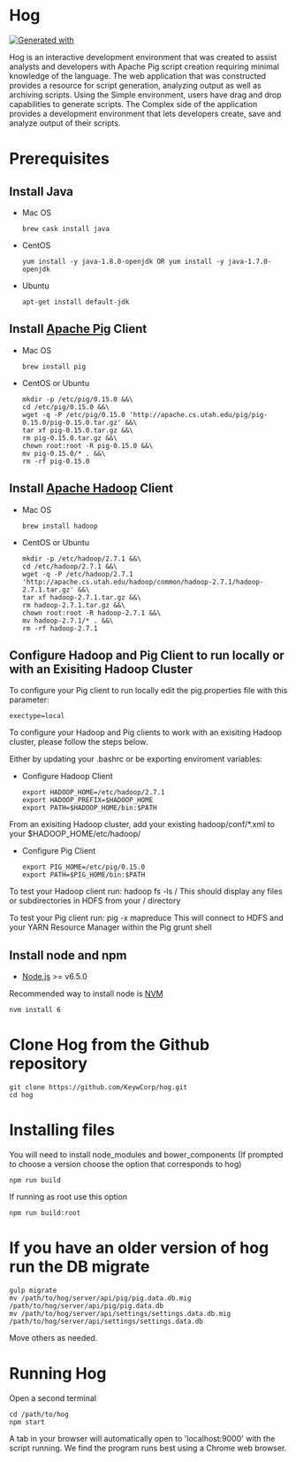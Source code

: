 # Hog
[![Generated with](https://img.shields.io/badge/generated%20with-bangular-blue.svg?style=flat-square)](https://github.com/42Zavattas/generator-bangular)

Hog is an interactive development environment that was created to assist
analysts and developers with Apache Pig script creation requiring minimal
knowledge of the language. The web application that was constructed provides a
resource for script generation, analyzing output as well as archiving scripts.
Using the Simple environment, users have drag and drop capabilities to generate
scripts. The Complex side of the application provides a development environment
that lets developers create, save and analyze output of their scripts.

# Prerequisites
## Install Java

- Mac OS

  ```
  brew cask install java
  ```

- CentOS

  ```
  yum install -y java-1.8.0-openjdk OR yum install -y java-1.7.0-openjdk
  ```

- Ubuntu

  ```
  apt-get install default-jdk
  ```

## Install [Apache Pig](https://pig.apache.org/) Client

- Mac OS

  ```
  brew install pig
  ```

- CentOS or Ubuntu
  ```
  mkdir -p /etc/pig/0.15.0 &&\
  cd /etc/pig/0.15.0 &&\
  wget -q -P /etc/pig/0.15.0 'http://apache.cs.utah.edu/pig/pig-0.15.0/pig-0.15.0.tar.gz' &&\
  tar xf pig-0.15.0.tar.gz &&\
  rm pig-0.15.0.tar.gz &&\
  chown root:root -R pig-0.15.0 &&\
  mv pig-0.15.0/* . &&\
  rm -rf pig-0.15.0 
  ```

## Install [Apache Hadoop](http://hadoop.apache.org/) Client

- Mac OS

  ```
  brew install hadoop
  ```

- CentOS or Ubuntu

  ```
  mkdir -p /etc/hadoop/2.7.1 &&\
  cd /etc/hadoop/2.7.1 &&\
  wget -q -P /etc/hadoop/2.7.1 'http://apache.cs.utah.edu/hadoop/common/hadoop-2.7.1/hadoop-2.7.1.tar.gz' &&\
  tar xf hadoop-2.7.1.tar.gz &&\
  rm hadoop-2.7.1.tar.gz &&\
  chown root:root -R hadoop-2.7.1 &&\
  mv hadoop-2.7.1/* . &&\
  rm -rf hadoop-2.7.1 
  ```

## Configure Hadoop and Pig Client to run locally or with an Exisiting Hadoop Cluster

To configure your Pig client to run locally edit the pig.properties file with this parameter:

  ```
  exectype=local
  ```
 
To configure your Hadoop and Pig clients to work with an exisiting Hadoop cluster, please follow the steps below.

Either by updating your .bashrc or be exporting enviroment variables:

- Configure Hadoop Client

  ```
  export HADOOP_HOME=/etc/hadoop/2.7.1
  export HADOOP_PREFIX=$HADOOP_HOME
  export PATH=$HADOOP_HOME/bin:$PATH 
  ```

From an exisiting Hadoop cluster, add your existing hadoop/conf/*.xml to your $HADOOP_HOME/etc/hadoop/

- Configure Pig Client

  ```
  export PIG_HOME=/etc/pig/0.15.0
  export PATH=$PIG_HOME/bin:$PATH 
  ```

To test your Hadoop client run:
	hadoop fs -ls /
This should display any files or subdirectories in HDFS from your / directory

To test your Pig client run:
	pig -x mapreduce
This will connect to HDFS and your YARN Resource Manager within the Pig grunt shell


## Install node and npm
- [Node.js](https://nodejs.org/en/) >= v6.5.0

Recommended way to install node is [NVM](https://github.com/creationix/nvm)

```
nvm install 6
```

# Clone Hog from the Github repository
```
git clone https://github.com/KeywCorp/hog.git
cd hog
```

# Installing files
You will need to install node_modules and bower_components
(If prompted to choose a version choose the option that corresponds to hog)

```
npm run build
```
If running as root use this option

```
npm run build:root
```

# If you have an older version of hog run the DB migrate
```
gulp migrate
mv /path/to/hog/server/api/pig/pig.data.db.mig /path/to/hog/server/api/pig/pig.data.db
mv /path/to/hog/server/api/settings/settings.data.db.mig /path/to/hog/server/api/settings/settings.data.db
```
Move others as needed.


# Running Hog
Open a second terminal
```
cd /path/to/hog
npm start
```
A tab in your browser will automatically open to 'localhost:9000' with the script
running. We find the program runs best using a Chrome web browser.

